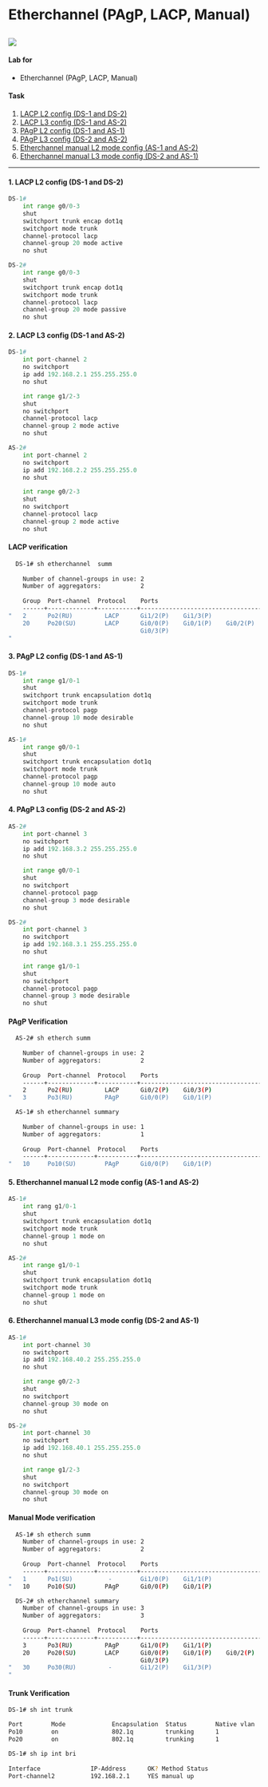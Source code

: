 # Etherchannel (PAgP, LACP, Manual)
![](./images/EtherChannel.png)
---
#### Lab for
- Etherchannel (PAgP, LACP, Manual)

#### Task
1. [LACP L2 config (DS-1 and DS-2)](#1-lacp-l2-config-ds-1-and-ds-2)
2. [LACP L3 config (DS-1 and AS-2)](#2-lacp-l3-config-ds-1-and-as-2)
3. [PAgP L2 config (DS-1 and AS-1)](#3-pagp-l2-config-ds-1-and-as-1)
4. [PAgP L3 config (DS-2 and AS-2)](#4-pagp-l3-config-ds-2-and-as-2)
5. [Etherchannel manual L2 mode config (AS-1 and AS-2)](#5-etherchannel-manual-l2-mode-config-as-1-and-as-2)
6. [Etherchannel manual L3 mode config (DS-2 and AS-1)](#6-etherchannel-manual-l3-mode-config-ds-2-and-as-1)
---

#### 1. LACP L2 config (DS-1 and DS-2)
```py
DS-1#
	int range g0/0-3
	shut
	switchport trunk encap dot1q
	switchport mode trunk 
	channel-protocol lacp
	channel-group 20 mode active
	no shut
```
```py
DS-2#
	int range g0/0-3
	shut
	switchport trunk encap dot1q
	switchport mode trunk 
	channel-protocol lacp
	channel-group 20 mode passive
	no shut
```
#### 2. LACP L3 config (DS-1 and AS-2)
```py
DS-1#
	int port-channel 2
	no switchport
	ip add 192.168.2.1 255.255.255.0
	no shut

	int range g1/2-3
	shut
	no switchport
	channel-protocol lacp
	channel-group 2 mode active
	no shut
```
```py
AS-2#
	int port-channel 2
	no switchport
	ip add 192.168.2.2 255.255.255.0
	no shut

	int range g0/2-3
	shut
	no switchport
	channel-protocol lacp
	channel-group 2 mode active
	no shut
```
#### LACP verification
```sh
  DS-1# sh etherchannel  summ
  
    Number of channel-groups in use: 2
    Number of aggregators:           2
    
    Group  Port-channel  Protocol    Ports
    ------+-------------+-----------+-----------------------------------------------
"   2      Po2(RU)         LACP      Gi1/2(P)    Gi1/3(P)    
    20     Po20(SU)        LACP      Gi0/0(P)    Gi0/1(P)    Gi0/2(P)    
                                     Gi0/3(P)  
"									 
```


#### 3. PAgP L2 config (DS-1 and AS-1)
```py
DS-1# 
	int range g1/0-1
	shut
	switchport trunk encapsulation dot1q
	switchport mode trunk
	channel-protocol pagp
	channel-group 10 mode desirable
	no shut
```
```py
AS-1# 
	int range g0/0-1
	shut
	switchport trunk encapsulation dot1q
	switchport mode trunk
	channel-protocol pagp
	channel-group 10 mode auto
	no shut
```
#### 4. PAgP L3 config (DS-2 and AS-2)
```py
AS-2# 
	int port-channel 3
	no switchport
	ip add 192.168.3.2 255.255.255.0
	no shut

	int range g0/0-1
	shut
	no switchport
	channel-protocol pagp
	channel-group 3 mode desirable
	no shut
```
```py
DS-2# 
	int port-channel 3
	no switchport
	ip add 192.168.3.1 255.255.255.0
	no shut

	int range g1/0-1
	shut
	no switchport
	channel-protocol pagp
	channel-group 3 mode desirable
	no shut
```
#### PAgP Verification
```sh
  AS-2# sh etherch summ
  
    Number of channel-groups in use: 2
    Number of aggregators:           2
    
    Group  Port-channel  Protocol    Ports
    ------+-------------+-----------+-----------------------------------------------
    2      Po2(RU)         LACP      Gi0/2(P)    Gi0/3(P)    
"   3      Po3(RU)         PAgP      Gi0/0(P)    Gi0/1(P)  
```
``` sh
  AS-1# sh etherchannel summary 
  
    Number of channel-groups in use: 1
    Number of aggregators:           1
    
    Group  Port-channel  Protocol    Ports
    ------+-------------+-----------+-----------------------------------------------
"   10     Po10(SU)        PAgP      Gi0/0(P)    Gi0/1(P) 
```
#### 5. Etherchannel manual L2 mode config (AS-1 and AS-2)
```py
AS-1#
	int rang g1/0-1
	shut
	switchport trunk encapsulation dot1q
	switchport mode trunk
	channel-group 1 mode on
	no shut
```
```py
AS-2#
	int range g1/0-1
	shut
	switchport trunk encapsulation dot1q
	switchport mode trunk
	channel-group 1 mode on
	no shut
```
#### 6. Etherchannel manual L3 mode config (DS-2 and AS-1)
```py
AS-1#
	int port-channel 30
	no switchport
	ip add 192.168.40.2 255.255.255.0
	no shut

	int range g0/2-3
	shut
	no switchport
	channel-group 30 mode on
	no shut
```
```py
DS-2#
	int port-channel 30
	no switchport
	ip add 192.168.40.1 255.255.255.0
	no shut

	int range g1/2-3
	shut
	no switchport
	channel-group 30 mode on
	no shut
```
#### Manual Mode verification
```sh
  AS-1# sh etherch summ
    Number of channel-groups in use: 2
    Number of aggregators:           2
    
    Group  Port-channel  Protocol    Ports
    ------+-------------+-----------+-----------------------------------------------
"   1      Po1(SU)          -        Gi1/0(P)    Gi1/1(P)					    
"   10     Po10(SU)        PAgP      Gi0/0(P)    Gi0/1(P)  
```
```sh    
  DS-2# sh etherchannel summary 
    Number of channel-groups in use: 3
    Number of aggregators:           3
    
    Group  Port-channel  Protocol    Ports
    ------+-------------+-----------+-----------------------------------------------
    3      Po3(RU)         PAgP      Gi1/0(P)    Gi1/1(P)    
    20     Po20(SU)        LACP      Gi0/0(P)    Gi0/1(P)    Gi0/2(P)    
                                     Gi0/3(P)    
"   30     Po30(RU)         -        Gi1/2(P)    Gi1/3(P) 
"
```

#### Trunk Verification
```sh
DS-1# sh int trunk

Port        Mode             Encapsulation  Status        Native vlan
Po10        on               802.1q         trunking      1
Po20        on               802.1q         trunking      1
```
```sh
DS-1# sh ip int bri   
                
Interface              IP-Address      OK? Method Status                Protocol   
Port-channel2          192.168.2.1     YES manual up   
```